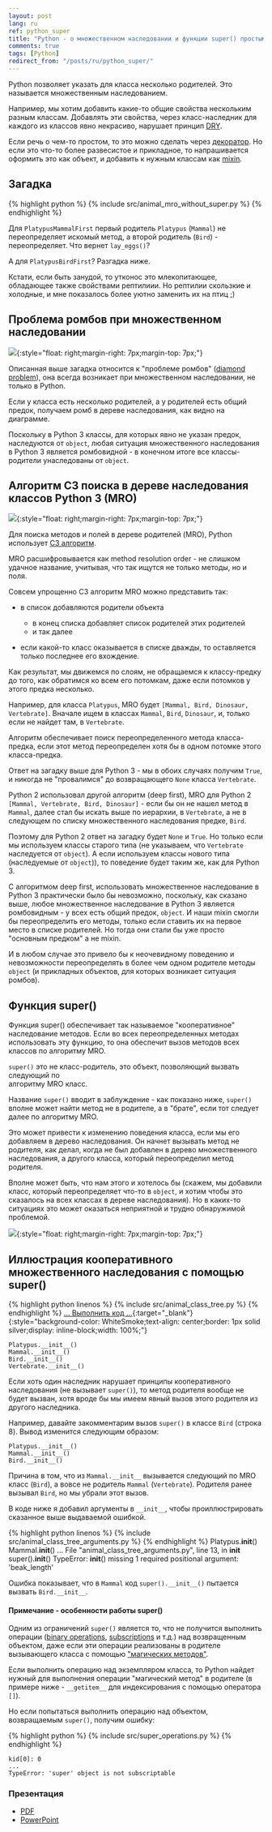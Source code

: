```yaml
---
layout: post
lang: ru
ref: python_super
title: "Python - о множественном наследовании и функции super() простыми словами"
comments: true
tags: [Python]
redirect_from: "/posts/ru/python_super/"
---
```


<style type="text/css">
  h2 {
    content: "";
    clear: both;
  }
</style>

Python позволяет указать для класса несколько родителей.
Это называется множественным наследованием.

Например, мы хотим добавить какие-то общие свойства нескольким разным классам.
Добавлять эти свойства, через класс-наследник для каждого из классов явно некрасиво,
нарушает принцип [DRY](https://ru.wikipedia.org/wiki/Don’t_repeat_yourself).

Если речь о чем-то простом, то это можно сделать через 
[декоратор](https://www.python.org/dev/peps/pep-0318/).
Но если это что-то более развесистое и прикладное, то напрашивается оформить это
как объект, и добавить к нужным классам как [mixin](https://ru.wikipedia.org/wiki/Примесь_(программирование)).


## Загадка

{% highlight python %}
{% include src/animal_mro_without_super.py %}
{% endhighlight %}

Для `PlatypusMammalFirst` первый родитель `Platypus` (`Mammal`) не переопределяет искомый метод, 
а второй родитель (`Bird`) - переопределяет. Что вернет `lay_eggs()`?

А для `PlatypusBirdFirst`?
Разгадка ниже.

Кстати, если быть занудой, то утконос это млекопитающее, обладающее также свойствами рептилиии. 
Но рептилии скользкие и холодные, и мне показалось более уютно заменить их на птиц ;)


## Проблема ромбов при множественном наследовании
![](/images/object_diamond_uml.png){:style="float: right;margin-right: 7px;margin-top: 7px;"}
    
Описанная выше загадка относится к "проблеме ромбов" 
([diamond problem](https://en.wikipedia.org/wiki/Multiple_inheritance#The_diamond_problem)),
она всегда возникает при множественном наследовании, не только в Python.

Если у класса есть несколько родителей, а у родителей есть общий предок, получаем 
ромб в дереве наследования, как видно на диаграмме.

Поскольку в Python 3 классы, для которых явно не указан предок, наследуются от 
`object`, любая ситуация множественного наследования в Python 3 является 
ромбовидной - в конечном итоге все классы-родители унаследованы от `object`.


## Алгоритм C3 поиска в дереве наследования классов Python 3 (MRO)
![](/images/diamond_uml.png){:style="float: right;margin-right: 7px;margin-top: 7px;"}

Для поиска методов и полей в дереве родителей (MRO), Python использует 
[C3 алгоритм](https://ru.wikipedia.org/wiki/C3-линеаризация).

MRO расшифровывается как method resolution order - не слишком удачное название, 
учитывая, что так ищутся не только методы, но и поля.

Совсем упрощенно C3 алгоритм MRO можно представить так:

* в список добавляются родители объекта

  * в конец списка добавляет список родителей этих родителей
  * и так далее
  
* если какой-то класс оказывается в списке дважды, то оставляется только
последнее его вхождение.

Как результат, мы движемся по слоям, не обращаемся к классу-предку до 
того, как обратимся ко всем его потомкам, даже если потомков у этого
предка несколько.

Например, для класса `Platypus`, MRO будет `[Mammal, Bird, Dinosaur, Vertebrate]`.
Вначале ищем в классах `Mammal`, `Bird`, `Dinosaur`, и,  только если не найдет 
там, в `Vertebrate`.

Алгоритм обеспечивает поиск переопределенного метода класса-предка, если
этот метод переопределен хотя бы в одном потомке этого класса-предка.  

Ответ на загадку выше для Python 3 - мы в обоих случаях получим `True`, и 
никогда не "провалимся" до возвращающего `None` класса `Vertebrate`.

Python 2 использовал другой алгоритм (deep first), MRO для Python 2
`[Mammal, Vertebrate, Bird, Dinosaur]` - если бы он не нашел метод в `Mammal`, далее стал 
бы искать выше по иерархии, в `Vertebrate`, а не в  следующем по списку 
множественного наследования предке, `Bird`. 

Поэтому для Python 2 ответ на  загадку будет `None` и `True`.
Но только если мы используем классы старого типа
(не указываем, что `Vertebrate` наследуется от `object`). 
А если используем классы нового типа (наследуемые от `object`)), то поведение будет 
таким же,  как для Python 3.

С алгоритмом deep first, использовать множественное наследование в Python 3
практически было бы невозможно, поскольку, как сказано выше, любое множественное
наследование в Python 3 является ромбовидным - у всех есть общий предок, `object`. И наши
mixin смогли бы переопределить его методы, только если ставить их на первое место
в списке родителей. Но тогда они стали бы уже просто "основным предком" а не mixin. 

И в любом случае это привело бы к неочевидному поведению и невозможности переопределять 
в более чем одном родителе методы `object` (и прикладных объектов, для которых возникает 
ситуация ромбов).


## Функция super()

Функция super() обеспечивает так называемое "кооперативное" наследование методов.
Если во всех переопределенных методах использовать эту функцию, то она обеспечит 
вызов методов всех классов по алгоритму MRO.

`super()` это не класс-родитель, это объект, позволяющий вызвать следующий по  
алгоритму MRO класс.

Название `super()` вводит в заблуждение - как показано ниже, `super()`
вполне может найти метод не в родителе, а в "брате", если тот следует далее 
по алгоритму MRO.

Это может привести к изменению поведения класса, если мы его добавляем в
дерево наследования. Он начнет вызывать метод не родителя, как делал, когда
не был добавлен в дерево множественного наследования, а другого класса, который
переопределил метод родителя. 

Вполне может быть, что нам этого и
хотелось бы (скажем, мы добавили класс, который переопределяет что-то в `object`,
и хотим чтобы это сказалось на всех классах в дереве наследования).
Но в каких-то ситуациях это может оказаться неприятной и трудно обнаружимой
проблемой.

![](/images/animal_class_tree_uml.png){:style="float: right;margin-right: 7px;margin-top: 7px;"}

## Иллюстрация кооперативного множественного наследования с помощью super()


{% highlight python linenos %}
{% include src/animal_class_tree.py %}
{% endhighlight %}
[... Выполнить код ...](https://trinket.io/python3/87415de54d){:target="_blank"}{:style="background-color: WhiteSmoke;text-align: center;border: 1px solid silver;display: inline-block;width: 100%;"}

    Platypus.__init__()
    Mammal.__init__()
    Bird.__init__()
    Vertebrate.__init__()


Если хоть один наследник нарушает принципы кооперативного наследования (не
вызывает `super()`), то метод родителя вообще не будет вызван, хотя
вроде бы мы имеем явный вызов этого родителя из другого наследника.

Например, давайте закомментарим вызов `super()` в классе `Bird` (строка 8). 
Вывод изменится следующим образом:

    Platypus.__init__()
    Mammal.__init__()
    Bird.__init__()
    
Причина в том, что из `Mammal.__init__` вызывается следующий по MRO класс
(`Bird`), а вовсе не родитель `Mammal` (`Vertebrate`). 
Родителя ранее вызывал `Bird`, но мы убрали этот вызов.

В коде ниже я добавил аргументы в `__init__`, чтобы проиллюстрировать сказанное
выше выдаваемой ошибкой.

{% highlight python linenos %}
{% include src/animal_class_tree_arguments.py %}
{% endhighlight %}
    Platypus.__init__()
    Mammal.__init__()
    ...
    File "animal_class_tree_arguments.py", line 13, in __init__
        super().__init__()
    TypeError: __init__() missing 1 required positional argument: 'beak_length'

Ошибка показывает, что в `Mammal` код `super().__init__()` пытается 
вызвать `Bird.__init__`.


#### Примечание - особенности работы super()

Одним из ограничений `super()` является то, что не получится выполнить операции
([binary operations](https://docs.python.org/3/reference/expressions.html#binary-arithmetic-operations),
[subscriptions](https://docs.python.org/3/reference/expressions.html?highlight=slice#subscriptions)
и т.д.)
над возвращенным объектом, даже если эти операции реализованы в родителе 
вызывающего класса с помощью 
["магических методов"](https://docs.python.org/3/library/operator.html). 

Если выполнить операцию над экземпляром класса, то Python найдет
нужный для выполнения операции "магический метод" в родителе (в примере ниже -
`__getitem__` для индексирования с помощью оператора `[]`).

Но если попытаться выполнить операцию над объектом, возвращаемым `super()`, 
получим ошибку:

{% highlight python %}
{% include src/super_operations.py %}
{% endhighlight %}

    kid[0]: 0
    ...
    TypeError: 'super' object is not subscriptable
    
### Презентация
* [PDF](/files/PythonSuper.pdf)
* [PowerPoint](/files/PythonSuper.pptx)